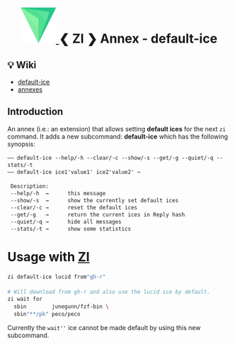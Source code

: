 <h1 align="center">
  <a href="https://github.com/z-shell/zi">
    <img src="https://github.com/z-shell/zi/raw/main/docs/images/logo.svg" alt="Logo" width="80" height="80" />
  </a>
❮ ZI ❯ Annex - default-ice
</h1>

## 💡 Wiki 

- [default-ice](https://z.digitalclouds.dev/docs/ecosystem/annexes/default-ice)
- [annexes](https://z.digitalclouds.dev/docs/ecosystem/annexes)

## Introduction

An annex (i.e.: an extension) that allows setting **default ices** for the next `zi` command.
It adds a new subcommand: **default-ice** which has the following synopsis:

```
—— default-ice --help/-h --clear/-c --show/-s --get/-g --quiet/-q --stats/-t
—— default-ice ice1'value1' ice2'value2' ⋯

 Description:
 --help/-h	→      this message
 --show/-s	→      show the currently set default ices
 --clear/-c	→      reset the default ices
 --get/-g	→      return the current ices in Reply hash
 --quiet/-q	→      hide all messages
 --stats/-t	→      show some statistics
```

# Usage with [ZI](https://github.com/z-shell/zi)

```zsh
zi default-ice lucid from"gh-r"

# Will download from gh-r and also use the lucid ice by default.
zi wait for
  sbin        junegunn/fzf-bin \
  sbin"**/pk" peco/peco
```

Currently the `wait''` ice cannot be made default by using this new subcommand.
